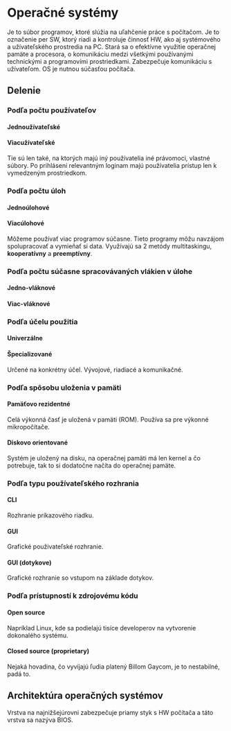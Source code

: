 # Operačné systémy

Je to súbor programov, ktoré slúžia na uľahčenie práce s počítačom. Je to označenie per SW, ktorý riadi a kontroluje činnosť HW, ako aj systémového a užívateľského prostredia na PC. Stará sa o efektívne využitie operačnej pamäte a procesora, o komunikáciu medzi všetkými používanými technickými a programovími prostriedkami. Zabezpečuje komunikáciu s užívateľom. OS je nutnou súčasťou počítača.

## Delenie

### Podľa počtu používateľov

#### Jednoužívateľské

#### Viacužívateľské

Tie sú len také, na ktorých majú iný používatelia iné právomoci, vlastné súbory. Po prihlásení relevantným loginam majú používatelia prístup len k vymedzeným prostriedkom.


### Podľa počtu úloh

#### Jednoúlohové

#### Viacúlohové

Môžeme používať viac programov súčasne. Tieto programy môžu navzájom spolupracovať a vymieňať si data.
Využívajú sa 2 metódy multitaskingu, **kooperatívny** a **preemptívny**.

### Podľa počtu súčasne spracovávaných vlákien v úlohe

#### Jedno-vláknové

#### Viac-vláknové

### Podľa účelu použitia

#### Univerzálne

#### Špecializované

Určené na konkrétny účel. Vývojové, riadiacé a komunikačné.

### Podľa spôsobu uloženia v pamäti

#### Pamäťovo rezidentné

Celá výkonná časť je uložená v pamäti (ROM). Používa sa pre výkonné mikropočítače.

#### Diskovo orientované

Systém je uložený na disku, na operačnej pamäti má len kernel a čo potrebuje, tak to si dodatočne načíta do operačnej pamäte.

### Podľa typu používateľského rozhrania

#### CLI

Rozhranie príkazového riadku.

#### GUI

Grafické použivateľské rozhranie.


#### GUI (dotykove)

Grafické rozhranie so vstupom na základe dotykov.

### Podľa prístupností k zdrojovému kódu

#### Open source

Napríklad Linux, kde sa podielajú tisíce developerov na vytvorenie dokonalého systému.

#### Closed source (proprietary)

Nejaká hovadina, čo vyvíjajú ľudia platený Billom Gaycom, je to nestabilné, padá to.

## Architektúra operačných systémov

Vrstva na najnižšejúrovni zabezpečuje priamy styk s HW počítača a táto vrstva sa nazýva BIOS.
